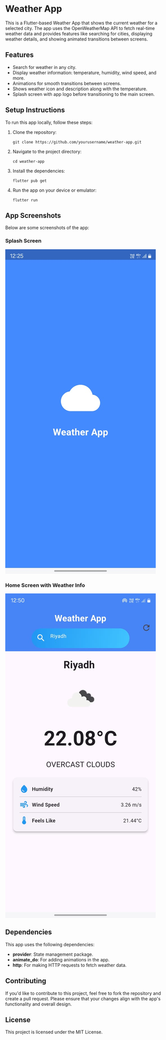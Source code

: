 <body>

  <h1>Weather App</h1>
  <p>This is a Flutter-based Weather App that shows the current weather for a selected city. The app uses the OpenWeatherMap API to fetch real-time weather data and provides features like searching for cities, displaying weather details, and showing animated transitions between screens.</p>

  <h2>Features</h2>
  <ul>
    <li>Search for weather in any city.</li>
    <li>Display weather information: temperature, humidity, wind speed, and more.</li>
    <li>Animations for smooth transitions between screens.</li>
    <li>Shows weather icon and description along with the temperature.</li>
    <li>Splash screen with app logo before transitioning to the main screen.</li>
  </ul>

  <h2>Setup Instructions</h2>
  <p>To run this app locally, follow these steps:</p>
  <ol>
    <li>Clone the repository:</li>
    <pre><code>git clone https://github.com/yourusername/weather-app.git</code></pre>
    <li>Navigate to the project directory:</li>
    <pre><code>cd weather-app</code></pre>
    <li>Install the dependencies:</li>
    <pre><code>flutter pub get</code></pre>
    <li>Run the app on your device or emulator:</li>
    <pre><code>flutter run</code></pre>
  </ol>

  <h2>App Screenshots</h2>
  <p>Below are some screenshots of the app:</p>
  
  <div class="screenshot-section">
    <div class="screenshot">
      <h3>Splash Screen</h3>
      <img src="assets/screenshots/splash_screen.jpg" alt="Splash Screen">
    </div>
    <div class="screenshot">
      <h3>Home Screen with Weather Info</h3>
      <img src="assets/screenshots/home_screen.jpg" alt="Home Screen">
    </div>
  </div>

  <h2>Dependencies</h2>
  <p>This app uses the following dependencies:</p>
  <ul>
    <li><b>provider</b>: State management package.</li>
    <li><b>animate_do</b>: For adding animations in the app.</li>
    <li><b>http</b>: For making HTTP requests to fetch weather data.</li>
  </ul>

  <h2>Contributing</h2>
  <p>If you'd like to contribute to this project, feel free to fork the repository and create a pull request. Please ensure that your changes align with the app's functionality and overall design.</p>

  <h2>License</h2>
  <p>This project is licensed under the MIT License.</p>

</body>
